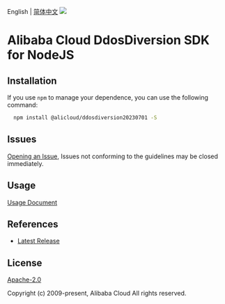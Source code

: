 English | [简体中文](README-CN.md)
![](https://aliyunsdk-pages.alicdn.com/icons/AlibabaCloud.svg)

# Alibaba Cloud DdosDiversion SDK for NodeJS

## Installation
If you use `npm` to manage your dependence, you can use the following command:

```sh
  npm install @alicloud/ddosdiversion20230701 -S
```

## Issues
[Opening an Issue](https://github.com/aliyun/alibabacloud-typescript-sdk/issues/new), Issues not conforming to the guidelines may be closed immediately.

## Usage
[Usage Document](https://github.com/aliyun/alibabacloud-typescript-sdk/blob/master/docs/Usage-EN.md#quick-examples)

## References
* [Latest Release](https://github.com/aliyun/alibabacloud-typescript-sdk/)

## License
[Apache-2.0](http://www.apache.org/licenses/LICENSE-2.0)

Copyright (c) 2009-present, Alibaba Cloud All rights reserved.
